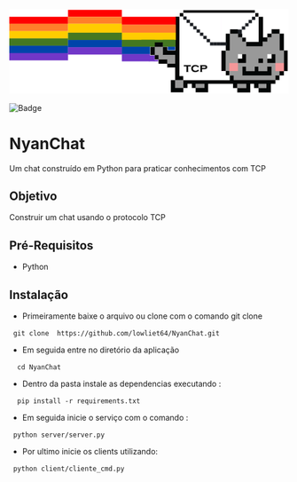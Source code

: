 ![Logo do R](https://github.com/lowliet64/NyanChat/blob/main/nyan_chat_logo.png)

![Badge](https://img.shields.io/static/v1?label=Python&message=v3.8.3&color=blue&style=<STYLE>&logo=ghost) 

# NyanChat  

Um chat construído em Python para praticar conhecimentos com TCP

## Objetivo

Construir um chat  usando o protocolo TCP
  
## Pré-Requisitos
   * Python 

## Instalação
   
   * Primeiramente baixe o arquivo ou clone com o comando git clone
   
~~~
 git clone  https://github.com/lowliet64/NyanChat.git
~~~

  * Em seguida entre no diretório da aplicação
  
  ~~~
    cd NyanChat
  ~~~~
   * Dentro da pasta instale as dependencias executando :
   
  ~~~
    pip install -r requirements.txt
  ~~~~
  
  * Em seguida inicie o serviço com o comando :
  ~~~
   python server/server.py
  ~~~~
  
  * Por ultimo inicie os clients utilizando:
  
  ~~~
   python client/cliente_cmd.py
  ~~~~
